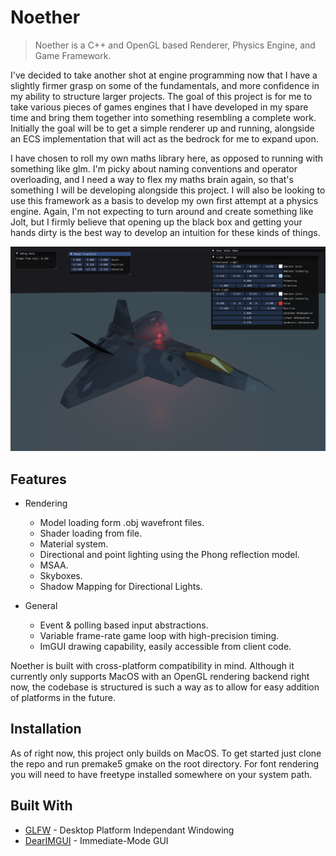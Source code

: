 <!-- [![header][header-url]][header-link] -->

# Noether

> Noether is a C++ and OpenGL based Renderer, Physics Engine, and Game Framework.

I've decided to take another shot at engine programming now that I have a slightly firmer grasp on some of the fundamentals, and more confidence in my ability to structure larger projects. The goal of this project is for me to take various pieces of games engines that I have developed in my spare time and bring them together into something resembling a complete work. Initially the goal will be to get a simple renderer up and running, alongside an ECS implementation that will act as the bedrock for me to expand upon.

I have chosen to roll my own maths library here, as opposed to running with something like glm. I'm picky about naming conventions and operator overloading, and I need a way to flex my maths brain again, so that's something I will be developing alongside this project. I will also be looking to use this framework as a basis to develop my own first attempt at a physics engine. Again, I'm not expecting to turn around and create something like Jolt, but I firmly believe that opening up the black box and getting your hands dirty is the best way to develop an intuition for these kinds of things. 

![A Noether Scene](./res/lighting.png)

## Features

* Rendering
  * Model loading form .obj wavefront files.
  * Shader loading from file.
  * Material system.
  * Directional and point lighting using the Phong reflection model.
  * MSAA.
  * Skyboxes.
  * Shadow Mapping for Directional Lights.

* General
  * Event & polling based input abstractions.
  * Variable frame-rate game loop with high-precision timing.
  * ImGUI drawing capability, easily accessible from client code.

Noether is built with cross-platform compatibility in mind. Although it currently only supports MacOS with an OpenGL rendering backend right now, the codebase is structured is such a way as to allow for easy addition of platforms in the future.

## Installation

As of right now, this project only builds on MacOS. To get started just clone the repo and run premake5 gmake on the root directory. For font rendering you will need to have freetype installed somewhere on your system path.

## Built With

* [GLFW](https://www.glfw.org/) - Desktop Platform Independant Windowing
* [DearIMGUI](https://github.com/ocornut/imgui) - Immediate-Mode GUI
